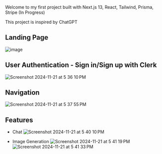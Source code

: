 Welcome to my first project built with Next.js 13, React, Tailwind, Prisma, Stripe (In Progress)

This project is inspired by ChatGPT

## Landing Page
![image](https://github.com/user-attachments/assets/2944afc6-a83c-44ef-84b5-19d1a4f706fe)

## User Authentication - Sign in/Sign up with Clerk
![Screenshot 2024-11-21 at 5 36 10 PM](https://github.com/user-attachments/assets/3cb11535-767d-4fab-a388-a4121f1e2231)

## Navigation
![Screenshot 2024-11-21 at 5 37 55 PM](https://github.com/user-attachments/assets/34c30be9-88a8-4901-93e2-b02964858983)

## Features

- Chat
![Screenshot 2024-11-21 at 5 40 10 PM](https://github.com/user-attachments/assets/fbe5f358-88c6-4eaa-af25-c1be5d8e7f1e)

- Image Generation
![Screenshot 2024-11-21 at 5 41 19 PM](https://github.com/user-attachments/assets/f8070547-9350-4a2b-ab1b-c31549b2e30a)
![Screenshot 2024-11-21 at 5 41 33 PM](https://github.com/user-attachments/assets/545c5c15-f7e5-47bf-8308-d8ff7abd5e0b)
